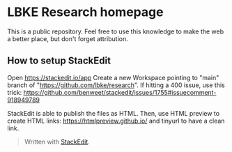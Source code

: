 
# LBKE Research homepage
This is a public repository. Feel free to use this knowledge to make the web a better place, but don't forget attribution.


## How to setup StackEdit
Open https://stackedit.io/app
Create a new Workspace pointing to "main" branch of "https://github.com/lbke/research".
If hitting a 400 issue, use this trick: https://github.com/benweet/stackedit/issues/1755#issuecomment-918949789

StackEdit is able to publish the files as HTML.
Then, use HTML preview to create HTML links: https://htmlpreview.github.io/ and tinyurl to have a clean link.


> Written with [StackEdit](https://stackedit.io/).

<!--stackedit_data:
eyJoaXN0b3J5IjpbLTYyNDc3NTcxOF19
-->
